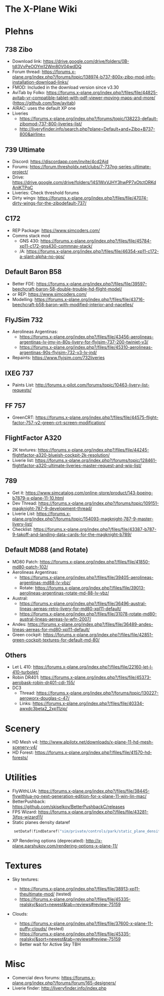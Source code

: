 # The X-Plane Wiki

# Plehns
## 738 Zibo
- Download link: https://drive.google.com/drive/folders/0B-tdl3VvPeOOYm12Wm80V04wdDQ
- Forum thread: https://forums.x-plane.org/index.php?/forums/topic/138974-b737-800x-zibo-mod-info-installation-download-links/
- FMOD: Included in the download version since v3.30
- AviTab by Folko: https://forums.x-plane.org/index.php?/files/file/44825-avitab-vr-compatible-tablet-with-pdf-viewer-moving-maps-and-more/ (https://github.com/fpw/avitab)
- AIRAC: uses the default XP one
- Liveries
    - https://forums.x-plane.org/index.php?/forums/topic/138223-default-zibomod-737-800-liveries-list/
    - http://liveryfinder.info/search.php?plane=Default+and+Zibo+B737-800&airline=


## 739 Ultimate
- Discord: https://discordapp.com/invite/4cd2Ajd
- Forums: https://forum.thresholdx.net/clubs/7-737ng-series-ultimate-project/
- Drive: https://drive.google.com/drive/folders/14S1WxVJHY3hwPP7xOtctORKdAniKTPqC
- Liveries: Check threshold forums
- Dirty wings: https://forums.x-plane.org/index.php?/files/file/47074-dirty-wings-for-the-zibodefault-737/


## C172
- REP Package: https://www.simcoders.com/
- Comms stack mod
    - GNS 430: https://forums.x-plane.org/index.php?/files/file/45784-xp11-c172-gns430-commnav-stack/
    - /A: https://forums.x-plane.org/index.php?/files/file/46354-xp11-c172-a-slant-alpha-no-gps/


## Default Baron B58
- Better FDE: https://forums.x-plane.org/index.php?/files/file/39597-beechcraft-baron-58-double-trouble-hd-flight-model/
- or REP: https://www.simcoders.com/
- Modelling: https://forums.x-plane.org/index.php?/files/file/43716-beechcraft-b58-baron-with-modified-interior-and-nacelles/


## FlyJSim 732
- Aerolineas Argentinas: 
    - https://forums.x-plane.org/index.php?/files/file/43456-aerolineas-argentinas-lv-jmy-in-80s-livery-for-flyjsim-737-200-twinjet-v3/
    - https://forums.x-plane.org/index.php?/files/file/45310-aerolineas-argentinas-90s-flyjsim-732-v3-lv-jnd/
- Repaints: https://www.flyjsim.com/732liveries


## IXEG 737
- Paints List: http://forums.x-pilot.com/forums/topic/10463-livery-list-requests/


## FF 757
- GreenCRT: https://forums.x-plane.org/index.php?/files/file/44575-flight-factor-757-v2-green-crt-screen-modification/


## FlightFactor A320
- 2K textures: https://forums.x-plane.org/index.php?/files/file/44245-flightfactor-a320-blueish-cockpit-2k-resolution/
- Liverie list: https://forums.x-plane.org/index.php?/forums/topic/128461-flightfactor-a320-ultimate-liveries-master-request-and-wip-list/


## 789
- Get it: https://www.simcatalog.com/online-store/product/143-boeing-b7879-x-plane-11-10.html
- Dev Thread: https://forums.x-plane.org/index.php?/forums/topic/109151-magknight-787-9-development-thread/
- Liverie List: https://forums.x-plane.org/index.php?/forums/topic/154093-magknight-787-9-master-livery-list/
- Checklist: https://forums.x-plane.org/index.php?/files/file/43387-b787-9-takoff-and-landing-data-cards-for-the-magknight-b789/


## Default MD88 (and Rotate)
- MD80 Patch: https://forums.x-plane.org/index.php?/files/file/41850-md80-patch-102/
- Aerolineas Argentinas:
    - https://forums.x-plane.org/index.php?/files/file/39405-aerolineas-argentinas-md88-lv-vbz/
    - Rotate: https://forums.x-plane.org/index.php?/files/file/39013-aerolineas-argentinas-rotate-md-88-lv-vbz/
- Austral: 
    - https://forums.x-plane.org/index.php?/files/file/36496-austral-lineas-aereas-retro-livery-for-md80-xpl11-default/
    - https://forums.x-plane.org/index.php?/files/file/31078-rotate-md80-austral-lineas-aereas-lv-wfn-2007/
- Andes: https://forums.x-plane.org/index.php?/files/file/36489-andes-lineas-aereas-for-md80-xpl11-default/
- Green cockpit: https://forums.x-plane.org/index.php?/files/file/42851-green-cockpit-textures-for-default-md-80/


## Others
- Let L 410: https://forums.x-plane.org/index.php?/files/file/22160-let-l-410-turbolet/
- Robin DR401: https://forums.x-plane.org/index.php?/files/file/45373-aerobask-robin-dr401-cdi-155/
- DC3
    - Thread: https://forums.x-plane.org/index.php?/forums/topic/130227-aeroworx-douglas-c-47/
    - Links: https://forums.x-plane.org/index.php?/files/file/40334-awxdc3beta2_2xp11zip/


# Scenery
- HD Mesh v4: http://www.alpilotx.net/downloads/x-plane-11-hd-mesh-scenery-v4/
- HD Forest: https://forums.x-plane.org/index.php?/files/file/41570-hd-forests/


# Utilities
- FlyWithLUA: https://forums.x-plane.org/index.php?/files/file/38445-flywithlua-ng-next-generation-edition-for-x-plane-11-win-lin-mac/
- BetterPushback: https://github.com/skiselkov/BetterPushbackC/releases
- FPS Wizard: https://forums.x-plane.org/index.php?/files/file/43281-3jfps-wizard11/
- Static planes density dataref
```Lua
    setDataf(findDataref("sim/private/controls/park/static_plane_density"), 2.00)
```
- XP Rendering options (deprecated): http://x-plane.parshukov.com/rendering-options-x-plane-11/


# Textures 
- Sky textures: 
    - https://forums.x-plane.org/index.php?/files/file/38913-xp11-theultimate-mod/ (tested)
    - https://forums.x-plane.org/index.php?/files/file/45335-realsky/&sort=newest&tab=reviews#review-75159

- Clouds:
    - https://forums.x-plane.org/index.php?/files/file/37600-x-plane-11-puffy-clouds/ (tested)
    - https://forums.x-plane.org/index.php?/files/file/45335-realsky/&sort=newest&tab=reviews#review-75159
    - Better wait for Active Sky TBH


# Misc
- Comercial devs forums: https://forums.x-plane.org/index.php?/forums/forum/165-designers/
- Liverie finder: http://liveryfinder.info/index.php
